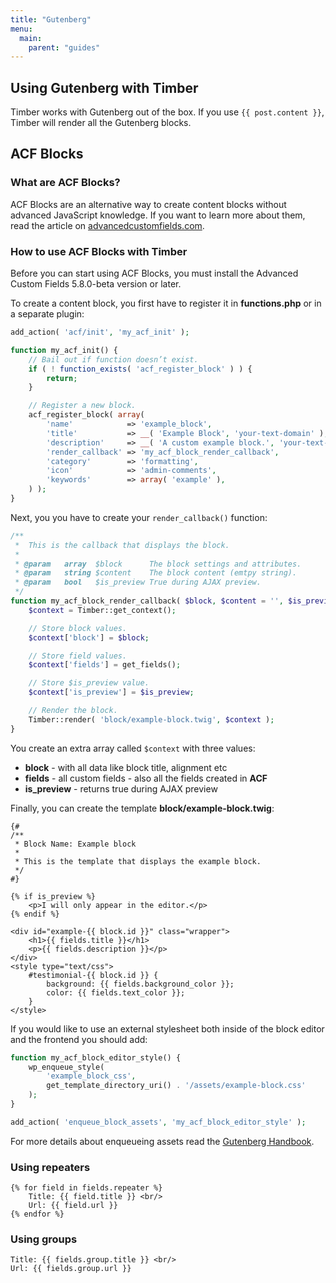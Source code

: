 ```yaml
---
title: "Gutenberg"
menu:
  main:
    parent: "guides"
---
```

## Using Gutenberg with Timber

Timber works with Gutenberg out of the box. If you use `{{ post.content }}`, Timber will render all the Gutenberg blocks.

## ACF Blocks

### What are ACF Blocks?

ACF Blocks are an alternative way to create content blocks without advanced JavaScript knowledge. If you want to learn more about them, read the article on [advancedcustomfields.com](https://www.advancedcustomfields.com/blog/acf-5-8-introducing-acf-blocks-for-gutenberg/).

### How to use ACF Blocks with Timber

Before you can start using ACF Blocks, you must install the Advanced Custom Fields 5.8.0-beta version or later.

To create a content block, you first have to register it in **functions.php** or in a separate plugin:

```php
add_action( 'acf/init', 'my_acf_init' );

function my_acf_init() {
    // Bail out if function doesn’t exist.
    if ( ! function_exists( 'acf_register_block' ) ) {
        return;
    }

    // Register a new block.
    acf_register_block( array(
        'name'            => 'example_block',
        'title'           => __( 'Example Block', 'your-text-domain' ),
        'description'     => __( 'A custom example block.', 'your-text-domain' ),
        'render_callback' => 'my_acf_block_render_callback',
        'category'        => 'formatting',
        'icon'            => 'admin-comments',
        'keywords'        => array( 'example' ),
    ) );
}
```

Next, you you have to create your `render_callback()` function:

```php
/**
 *  This is the callback that displays the block.
 *
 * @param   array  $block      The block settings and attributes.
 * @param   string $content    The block content (emtpy string).
 * @param   bool   $is_preview True during AJAX preview.
 */
function my_acf_block_render_callback( $block, $content = '', $is_preview = false ) {
    $context = Timber::get_context();

    // Store block values.
    $context['block'] = $block;

    // Store field values.
    $context['fields'] = get_fields();

    // Store $is_preview value.
    $context['is_preview'] = $is_preview;

    // Render the block.
    Timber::render( 'block/example-block.twig', $context );
}
```

You create an extra array called `$context` with three values:
- **block** - with all data like block title, alignment etc
- **fields** - all custom fields - also all the fields created in **ACF**
- **is_preview** - returns true during AJAX preview

Finally, you can create the template **block/example-block.twig**:

```twig
{#
/**
 * Block Name: Example block
 *
 * This is the template that displays the example block.
 */
#}

{% if is_preview %}
    <p>I will only appear in the editor.</p>
{% endif %}

<div id="example-{{ block.id }}" class="wrapper">
    <h1>{{ fields.title }}</h1>
    <p>{{ fields.description }}</p>
</div>
<style type="text/css">
    #testimonial-{{ block.id }} {
        background: {{ fields.background_color }};
        color: {{ fields.text_color }};
    }
</style>
```

If you would like to use an external stylesheet both inside of the block editor and the frontend you should add:

```php
function my_acf_block_editor_style() {
    wp_enqueue_style(
        'example_block_css',
        get_template_directory_uri() . '/assets/example-block.css'
    );
}

add_action( 'enqueue_block_assets', 'my_acf_block_editor_style' );
```

For more details about enqueueing assets read the [Gutenberg Handbook](https://wordpress.org/gutenberg/handbook/blocks/applying-styles-with-stylesheets/#enqueueing-editor-only-block-assets).

### Using repeaters

```
{% for field in fields.repeater %}
    Title: {{ field.title }} <br/>
    Url: {{ field.url }}
{% endfor %}
```

### Using groups

```
Title: {{ fields.group.title }} <br/>
Url: {{ fields.group.url }}
```
